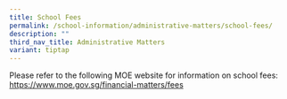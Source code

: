 ```yaml
---
title: School Fees
permalink: /school-information/administrative-matters/school-fees/
description: ""
third_nav_title: Administrative Matters
variant: tiptap
---
```

<p>Please refer to the following MOE website for information on school fees:
<br><a href="https://www.moe.gov.sg/financial-matters/fees" rel="noopener noreferrer nofollow" target="_blank">https://www.moe.gov.sg/financial-matters/fees</a>
</p>